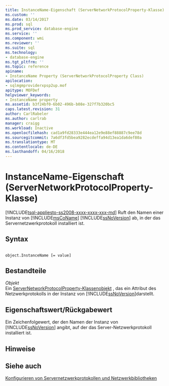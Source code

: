 ```yaml
---
title: InstanceName-Eigenschaft (ServerNetworkProtocolProperty-Klasse) | Microsoft Docs
ms.custom: ''
ms.date: 03/14/2017
ms.prod: sql
ms.prod_service: database-engine
ms.service: ''
ms.component: wmi
ms.reviewer: ''
ms.suite: sql
ms.technology:
- database-engine
ms.tgt_pltfrm: ''
ms.topic: reference
apiname:
- InstanceName Property (ServerNetworkProtocolProperty Class)
apilocation:
- sqlmgmproviderxpsp2up.mof
apitype: MOFDef
helpviewer_keywords:
- InstanceName property
ms.assetid: b3f24bf0-6b02-496b-b08e-327f7b320bc5
caps.latest.revision: 31
author: CarlRabeler
ms.author: carlrab
manager: craigg
ms.workload: Inactive
ms.openlocfilehash: cad1a9fd28333e444ea12e9e88ef88887c9ee78d
ms.sourcegitcommit: 7a6df3fd5bea9282ecdeffa94d13ea1da6def80a
ms.translationtype: MT
ms.contentlocale: de-DE
ms.lasthandoff: 04/16/2018
---
```

# <a name="instancename-property-servernetworkprotocolproperty-class"></a>InstanceName-Eigenschaft (ServerNetworkProtocolProperty-Klasse)
[!INCLUDE[tsql-appliesto-ss2008-xxxx-xxxx-xxx-md](../../../includes/tsql-appliesto-ss2008-xxxx-xxxx-xxx-md.md)]
  Ruft den Namen einer Instanz von [!INCLUDE[msCoName](../../../includes/msconame-md.md)] [!INCLUDE[ssNoVersion](../../../includes/ssnoversion-md.md)] ab, in der das Servernetzwerkprotokoll installiert ist.  
  
## <a name="syntax"></a>Syntax  
  
```  
  
object.InstanceName [= value]  
```  
  
## <a name="parts"></a>Bestandteile  
 *Objekt*  
 Ein [ServerNetworkProtocolProperty-Klassenobjekt](../../../relational-databases/wmi-provider-configuration-classes/servernetworkprotocolproperty-class/servernetworkprotocolproperty-class.md) , das ein Attribut des Netzwerkprotokolls in der Instanz von [!INCLUDE[ssNoVersion](../../../includes/ssnoversion-md.md)]darstellt.  
  
## <a name="property-valuereturn-value"></a>Eigenschaftswert/Rückgabewert  
 Ein Zeichenfolgewert, der den Namen der Instanz von [!INCLUDE[ssNoVersion](../../../includes/ssnoversion-md.md)] angibt, auf der das Server-Netzwerkprotokoll installiert ist.  
  
## <a name="remarks"></a>Hinweise  
  
## <a name="see-also"></a>Siehe auch  
 [Konfigurieren von Servernetzwerkprotokollen und Netzwerkbibliotheken](http://msdn.microsoft.com/library/ms177485\(v=sql.100\).aspx)  
  
  
